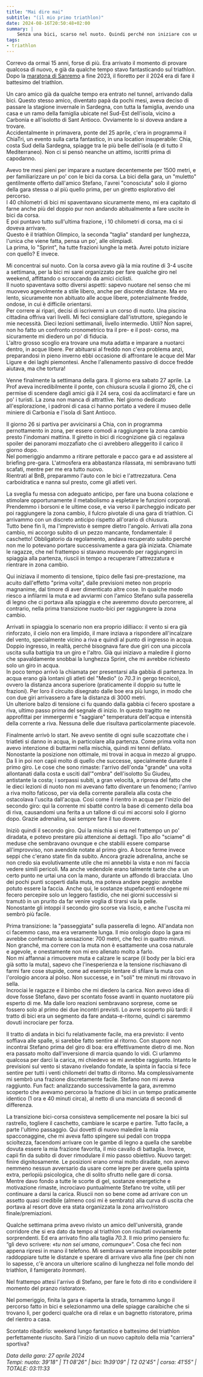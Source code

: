 ```yaml
---
title: "Mai dire mai"
subtitle: "(il mio primo triathlon)"
date: 2024-08-16T20:50:48+02:00
summary: |
    Senza una bici, scarso nel nuoto. Quindi perché non iniziare con un Olimpico? Molti mi hanno dato del pazzo (giustamente)...
tags:
- triathlon
---
```


Correvo da ormai 15 anni, forse di più. Era arrivato il momento di provare qualcosa di nuovo, e già da qualche tempo stavo fantasticando sul triathlon. Dopo la [maratona di Sanremo](/blog/perche-sanremo-e-sanremo) a fine 2023, il fioretto per il 2024 era di fare il battesimo del triathlon.  

Un caro amico già da qualche tempo era entrato nel tunnel, arrivando dalla bici. Questo stesso amico, diventato papà da pochi mesi, aveva deciso di passare la stagione invernale in Sardegna, con tutta la famiglia, avendo una casa e un ramo della famiglia ubicate nel Sud-Est dell'isola, vicino a Carbonia e all'isolotto di Sant Antioco. Ovviamente lo si doveva andare a trovare.  
Accidentalmente in primavera, ponte del 25 aprile, c'era in programma il ChiaTri, un evento sulla carta fantastico, in una location insuperabile: Chia, costa Sud della Sardegna, spiagge tra le più belle dell'isola (e di tutto il Mediterraneo). Non ci si pensò neanche un attimo, iscritti prima di capodanno.  

Avevo tre mesi pieni per imparare a nuotare decentemente per 1500 metri, e per familiarizzare un po' con le bici da corsa. La bici della gara, un "muletto" gentilmente offerto dall'amico Stefano, l'avrei "conosciuta" solo il giorno della gara stessa o al più quello prima, per un giretto esplorativo del percorso.  
I 40 chilometri di bici mi spaventavano sicuramente meno, mi era capitato di farne anche più del doppio pur non andando abitualmente a fare uscite in bici da corsa.  
E poi puntavo tutto sull'ultima frazione, i 10 chilometri di corsa, ma ci si doveva arrivare.  
Questo è il triathlon Olimpico, la seconda "taglia" standard per lunghezza, l'unica che viene fatta, pensa un po', alle olimpiadi.  
La prima, lo "Sprint", ha tutte frazioni lunghe la metà. Avrei potuto iniziare con quello? E invece.

Mi concentrai sul nuoto. Con la corsa avevo già la mia routine di 3-4 uscite a settimana, per la bici mi sarei organizzato per fare qualche giro nel weekend, affittando o scroccando da amici ciclisti.  
Il nuoto spaventava sotto diversi aspetti: sapevo nuotare nel senso che mi muovevo agevolmente a stile libero, anche per discrete distanze. Ma ero lento, sicuramente non abituato alle acque libere, potenzialmente fredde, ondose, in cui è difficile orientarsi.  
Per correre ai ripari, decisi di iscrivermi a un corso di nuoto. Una piscina cittadina offriva vari livelli. Mi feci consigliare dall'istruttore, spiegando le mie necessità. Dieci lezioni settimanali, livello intermedio. Utili? Non saprei, non ho fatto un confronto cronometrico tra il pre- e il post- corso, ma sicuramente mi diedero un po' di fiducia.  
L'altro grosso scoglio era trovare una muta adatta e imparare a nuotarci dentro, in acque libere. Per abituarsi al freddo non c'era problema anzi, preparandosi in pieno inverno ebbi occasione di affrontare le acque del Mar Ligure e dei laghi piemontesi. Anche l'allenamento passivo di docce fredde aiutava, ma che tortura!

Venne finalmente la settimana della gara. Il giorno era sabato 27 aprile. La Prof aveva incredibilmente il ponte, con chiusura scuola il giorno 26, che ci permise di scendere dagli amici già il 24 sera, così da acclimatarci e fare un po' i turisti. La zona non manca di attrattive. Nel giorno dedicato all'esplorazione, i padroni di casa ci hanno portato a vedere il museo delle miniere di Carbonia e l'isola di Sant Antioco.  

Il giorno 26 si partiva per avvicinarsi a Chia, con in programma pernottamento in zona, per essere comodi a raggiungere la zona cambio presto l'indomani mattina. Il giretto in bici di ricognizione già ci regalava spoiler dei panorami mozzafiato che ci avrebbero alleggerito il carico il giorno dopo.  
Nel pomeriggio andammo a ritirare pettorale e pacco gara e ad assistere al briefing pre-gara. L'atmosfera era abbastanza rilassata, mi sembravano tutti scafati, mentre per me era tutto nuovo.   
Rientrati al BnB, preparammo l'auto con le bici e l'attrezzatura. Cena carboidratica e nanna sul presto, come gli atleti veri.

La sveglia fu messa con adeguato anticipo, per fare una buona colazione e stimolare opportunamente il metabolismo a espletare le funzioni corporali. Prendemmo i borsoni e le ultime cose, e via verso il parcheggio indicato per poi raggiungere la zona cambio, il fulcro pivotale di una gara di triathlon. Ci arrivammo con un discreto anticipo rispetto all'orario di chiusura.  
Tutto bene fin lì, ma l'imprevisto è sempre dietro l'angolo. Arrivati alla zona cambio, mi accorgo subito di un pezzo mancante, fondamentale: il caschetto! Obbligatorio da regolamento, andava recuperato subito perché non me lo potevano portare successivamente a gara già iniziata. Chiamate le ragazze, che nel frattempo si stavano muovendo per raggiungerci in spiaggia alla partenza, riuscii in tempo a recuperare l'attrezzatura e rientrare in zona cambio.  

Qui iniziava il momento di tensione, tipico delle fasi pre-prestazione, ma acuito dall'effetto "prima volta", dalle previsioni meteo non proprio magnanime, dal timore di aver dimenticato altre cose. In qualche modo riesco a infilarmi la muta e ad avviarmi con l'amico Stefano sulla passerella di legno che ci portava alla spiaggia e che averemmo dovuto percorrere, al contrario, nella prima transizione nuoto-bici per raggiungere la zona cambio.  

Arrivati in spiaggia lo scenario non era proprio idilliaco: il vento si era già rinforzato, il cielo non era limpido, il mare inziava a rispondere all'incalzare del vento, specialmente vicino a riva e quindi al punto di ingresso in acqua. Doppio ingresso, in realtà, perché bisognava fare due giri con una piccola uscita sulla battigia tra un giro e l'altro. Già qui iniziavo a maledire il giorno che spavaldamente snobbai la lunghezza Sprint, che mi avrebbe richiesto solo un giro in acqua.  
In poco tempo arrivò la chiamata per presentarsi alla gabbia di partenza. In acqua erano già lontani gli atleti del "Medio" (o *70.3* in gergo tecnico), ovvero la distanza ancora superiore (praticamente il doppio su tutte le frazioni). Per loro il circuito disegnato dalle boe era più lungo, in modo che con due giri arrivassero a fare la distanza di 3000 metri.  
Un ulteriore balzo di tensione ci fu quando dalla gabbia ci fecero spostare a riva, ultimo passo prima del segnale di inizio. In questo tragitto ne approfittai per immergermi e "saggiare" temperatura dell'acqua e intensità della corrente a riva. Nessuna delle due risultava particolarmente piacevole.  

Finalmente arrivò lo start. Ne avevo sentite di ogni sulle scazzottate che i triatleti si danno in acqua, in particolare alla partenza. Come prima volta non avevo intenzione di buttarmi nella mischia, quindi mi tenni defilato. Nonostante la posizione non ottimale, mi trovai in acqua in mezzo al gruppo.  
Da lì in poi non capii molto di quello che successe, specialmente durante il primo giro. Le cose che sono rimaste: l'arrivo dell'onda "grande" una volta allontanati dalla costa e usciti dall'"ombra" dell'isolotto Su Giudeu, antistante la costa; i sorpassi subiti, a gran velocità, a riprova del fatto che le dieci lezioni di nuoto non mi avevano fatto diventare un fenomeno; l'arrivo a riva molto faticoso, per via della corrente parallela alla costa che ostacolava l'uscita dall'acqua. Così come il rientro in acqua per l'inizio del secondo giro: qui la corrente mi sbatté contro la base di cemento della boa di riva, causandomi una ferita a un tallone di cui mi accorsi solo il giorno dopo. Grazie adrenalina, sai sempre fare il tuo dovere.  

Iniziò quindi il secondo giro. Qui la mischia si era nel frattempo un po' diradata, e potevo prestare più attenzione ai dettagli. Tipo allo "sciame" di meduse che sembravano ovunque e che stabilii essere comparse all'improvviso, non avendole notate al primo giro. A bocce ferme invece seppi che c'erano state fin da subito. Ancora grazie adrenalina, anche se non credo sia evolutivamente utile che mi annebbi la vista e non mi faccia vedere simili pericoli. Ma anche vedendole erano talmente tante che a un certo punto ne urtai una con la mano, durante un affondo di bracciata. Uno dei pochi punti scoperti dalla muta, ma poteva andare peggio: avrebbe potuto essere la faccia. Anche qui, le sostanze stupefacenti endogene mi fecero percepire solo un leggero fastidio, che nei giorni successivi si tramutò in un prurito da far venire voglia di tirarsi via la pelle.  
Nonostante gli intoppi il secondo giro scorse via liscio, e anche l'uscita mi sembrò più facile.

Prima transizione: la "passeggiata" sulla passerella di legno. All'andata non ci facemmo caso, ma era veramente lunga. Il mio orologio dopo la gara mi avrebbe confermato la sensazione: 700 metri, che feci in quattro minuti. Non granché, ma correre con la muta non è esattamente una cosa naturale e agevole, e onestamente non mi ero allenato molto a farlo.  
Non mi affannai a rimuovere muta e calzare le scarpe (il body per la bici era già sotto la muta), sapevo che l'inesperienza e la tensione rischiavano di farmi fare cose stupide, come ad esempio tentare di sfilare la muta con l'orologio ancora al polso. Non successe, e in "soli" tre minuti mi ritrovavo in sella.  
Incrociai le ragazze e il bimbo che mi diedero la carica. Non avevo idea di dove fosse Stefano, davo per scontato fosse avanti in quanto nuotatore più esperto di me. Ma dalle loro reazioni sembravano sorprese, come se fossero solo al primo dei due incontri previsti. Lo avrei scoperto più tardi: il tratto di bici era un segmento da fare andata-e-ritorno, quindi ci saremmo dovuti incrociare per forza.

Il tratto di andata in bici fu relativamente facile, ma era previsto: il vento soffiava alle spalle, si sarebbe fatto sentire al ritorno. Con stupore non incontrai Stefano prima del giro di boa: era effettivamente dietro di me. Non era passato molto dall'inversione di marcia quando lo vidi. Ci urlammo qualcosa per darci la carica, mi chiedevo se mi avrebbe raggiunto. Intanto le previsioni sul vento si stavano rivelando fondate, la spinta in faccia si fece sentire per tutti i venti chilometri del tratto di ritorno. Ma complessivamente mi sembrò una frazione discretamente facile. Stefano non mi aveva raggiunto. Fun fact: analizzando successivamente la gara, avremmo scoperto che avevamo percorso la frazione di bici in un tempo praticamente identico (1 ora e 40 minuti circa), al netto di una manciata di secondi di differenza.

La transizione bici-corsa consisteva semplicemente nel posare la bici sul rastrello, togliere il caschetto, cambiare le scarpe e partire. Tutto facile, a parte l'ultimo passaggio. Qui dovetti di nuovo maledire la mia spacconaggine, che mi aveva fatto spingere sui pedali con troppa scioltezza, facendomi arrivare con le gambe di legno a quella che sarebbe dovuta essere la mia frazione favorita, il mio cavallo di battaglia. Invece, capii fin da subito di dover rimodulare il mio passo obiettivo. Nuovo target: finire dignitosamente. Le posizioni erano ormai molto diradate, non avevo nemmeno nessun avversario da usare come lepre per avere quella spinta extra, perlopiù psicologica, che di solito sfrutto nelle gare di corsa.  
Mentre davo fondo a tutte le scorte di gel, sostanze energetiche e motivazione rimaste, incrociavo puntualmente Stefano tre volte, utili per continuare a darsi la carica. Riuscii non so bene come ad arrivare con un assetto quasi credibile (almeno così mi è sembrato) alla curva di uscita che portava al resort dove era stata organizzata la zona arrivo/ristoro finale/premiazioni.

Qualche settimana prima avevo rivisto un amico dell'università, grande corridore che si era dato da tempo al triathlon con risultati ovviamente sorprendenti. Ed era arrivato fino alla taglia *70.3*. Il mio primo pensiero fu: “gli devo scrivere: _«tu non sei umano, comunque»_”. Cosa che feci non appena ripresi in mano il telefono. Mi sembrava veramente impossibile poter raddoppiare tutte le distanze e sperare di arrivare vivo alla fine (per chi non lo sapesse, c'è ancora un ulteriore scalino di lunghezza nel folle mondo del triathlon, il famigerato _Ironman_).  

Nel frattempo attesi l'arrivo di Stefano, per fare le foto di rito e condividere il momento del pranzo ristoratore.

Nel pomeriggio, finita la gara e riaperta la strada, tornammo lungo il percorso fatto in bici e selezionammo una delle spiagge caraibiche che si trovano lì, per goderci qualche ora di relax e un bagnetto ristoratore, prima del rientro a casa.

Scontato ribadirlo: weekend lungo fantastico e battesimo del triathlon perfettamente riuscito. Sarà l'inizio di un nuovo capitolo della mia "carriera" sportiva?

_Data della gara: 27 aprile 2024_  
_Tempi: nuoto: 39'18" | T1 08'26" | bici: 1h39'09" | T2 02'45" | corsa: 41'55" | TOTALE: 03:11:33_
